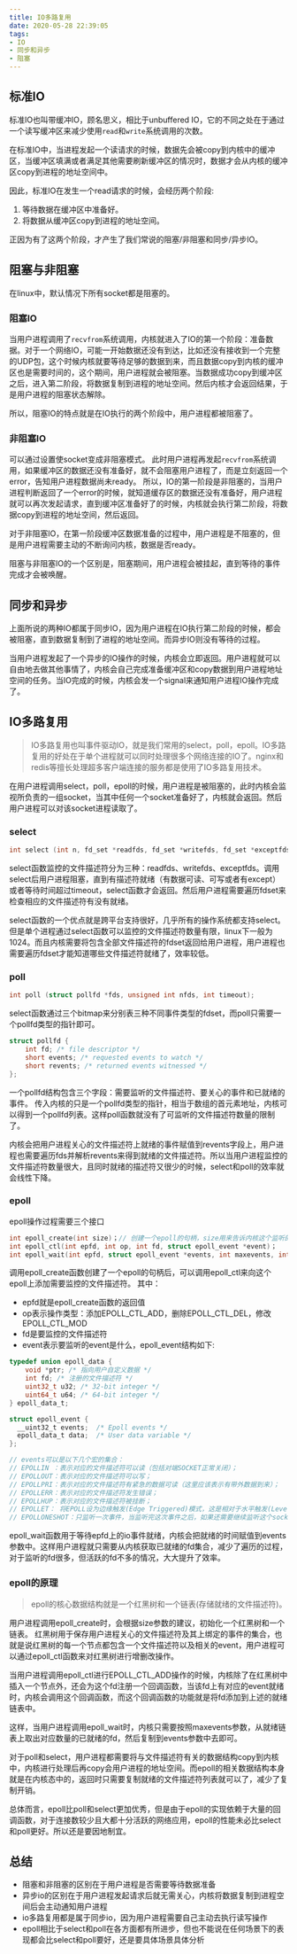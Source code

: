 ```yaml
---
title: IO多路复用
date: 2020-05-28 22:39:05
tags:
- IO
- 同步和异步
- 阻塞
---
```


## 标准IO

标准IO也叫带缓冲IO，顾名思义，相比于unbuffered IO，它的不同之处在于通过一个读写缓冲区来减少使用`read`和`write`系统调用的次数。

在标准IO中，当进程发起一个读请求的时候，数据先会被copy到内核中的缓冲区，当缓冲区填满或者满足其他需要刷新缓冲区的情况时，数据才会从内核的缓冲区copy到进程的地址空间中。

<!--more-->

因此，标准IO在发生一个read请求的时候，会经历两个阶段:
1. 等待数据在缓冲区中准备好。
2. 将数据从缓冲区copy到进程的地址空间。

正因为有了这两个阶段，才产生了我们常说的阻塞/非阻塞和同步/异步IO。

## 阻塞与非阻塞

在linux中，默认情况下所有socket都是阻塞的。

### 阻塞IO
当用户进程调用了`recvfrom`系统调用，内核就进入了IO的第一个阶段：准备数据。对于一个网络IO，可能一开始数据还没有到达，比如还没有接收到一个完整的UDP包，这个时候内核就要等待足够的数据到来，而且数据copy到内核的缓冲区也是需要时间的，这个期间，用户进程就会被阻塞。当数据成功copy到缓冲区之后，进入第二阶段，将数据复制到进程的地址空间。然后内核才会返回结果，于是用户进程的阻塞状态解除。

所以，阻塞IO的特点就是在IO执行的两个阶段中，用户进程都被阻塞了。

### 非阻塞IO
可以通过设置使socket变成非阻塞模式。
此时用户进程再发起`recvfrom`系统调用，如果缓冲区的数据还没有准备好，就不会阻塞用户进程了，而是立刻返回一个error，告知用户进程数据尚未ready。
所以，IO的第一阶段是非阻塞的，当用户进程判断返回了一个error的时候，就知道缓存区的数据还没有准备好，用户进程就可以再次发起请求，直到缓冲区准备好了的时候，内核就会执行第二阶段，将数据copy到进程的地址空间，然后返回。

对于非阻塞IO，在第一阶段缓冲区数据准备的过程中，用户进程是不阻塞的，但是用户进程需要主动的不断询问内核，数据是否ready。

阻塞与非阻塞IO的一个区别是，阻塞期间，用户进程会被挂起，直到等待的事件完成才会被唤醒。

## 同步和异步
上面所说的两种IO都属于同步IO，因为用户进程在IO执行第二阶段的时候，都会被阻塞，直到数据复制到了进程的地址空间。而异步IO则没有等待的过程。

当用户进程发起了一个异步的IO操作的时候，内核会立即返回。用户进程就可以自由地去做其他事情了，内核会自己完成准备缓冲区和copy数据到用户进程地址空间的任务。当IO完成的时候，内核会发一个signal来通知用户进程IO操作完成了。

## IO多路复用
> IO多路复用也叫事件驱动IO，就是我们常用的select，poll，epoll。IO多路复用的好处在于单个进程就可以同时处理很多个网络连接的IO了。nginx和redis等擅长处理超多客户端连接的服务都是使用了IO多路复用技术。

在用户进程调用select，poll，epoll的时候，用户进程是被阻塞的，此时内核会监视所负责的一组socket，当其中任何一个socket准备好了，内核就会返回。然后用户进程可以对该socket进程读取了。

### select
```c
int select (int n, fd_set *readfds, fd_set *writefds, fd_set *exceptfds, struct timeval *timeout);
```
select函数监控的文件描述符分为三种：readfds、writefds、exceptfds。调用select后用户进程阻塞，直到有描述符就绪（有数据可读、可写或者有except）或者等待时间超过timeout，select函数才会返回。然后用户进程需要遍历fdset来检查相应的文件描述符有没有就绪。

select函数的一个优点就是跨平台支持很好，几乎所有的操作系统都支持select。但是单个进程通过select函数可以监控的文件描述符数量有限，linux下一般为1024。而且内核需要将包含全部文件描述符的fdset返回给用户进程，用户进程也需要遍历fdset才能知道哪些文件描述符就绪了，效率较低。

### poll
```c
int poll (struct pollfd *fds, unsigned int nfds, int timeout);
```
select函数通过三个bitmap来分别表三种不同事件类型的fdset，而poll只需要一个pollfd类型的指针即可。

```c
struct pollfd {
    int fd; /* file descriptor */
    short events; /* requested events to watch */
    short revents; /* returned events witnessed */
};
```
一个pollfd结构包含三个字段：需要监听的文件描述符、要关心的事件和已就绪的事件。
传入内核的只是一个pollfd类型的指针，相当于数组的首元素地址，内核可以得到一个pollfd列表。这样poll函数就没有了可监听的文件描述符数量的限制了。

内核会把用户进程关心的文件描述符上就绪的事件赋值到revents字段上，用户进程也需要遍历fds并解析revents来得到就绪的文件描述符。所以当用户进程监控的文件描述符数量很大，且同时就绪的描述符又很少的时候，select和poll的效率就会线性下降。

### epoll
epoll操作过程需要三个接口
```c
int epoll_create(int size)；// 创建一个epoll的句柄，size用来告诉内核这个监听的数目一共有多大，不是限制，只是给内核初始化内部数据结构的建议
int epoll_ctl(int epfd, int op, int fd, struct epoll_event *event)；
int epoll_wait(int epfd, struct epoll_event *events, int maxevents, int timeout);
```

调用epoll_create函数创建了一个epoll的句柄后，可以调用epoll_ctl来向这个epoll上添加需要监控的文件描述符。
其中：
- epfd就是epoll_create函数的返回值
- op表示操作类型：添加EPOLL_CTL_ADD，删除EPOLL_CTL_DEL，修改EPOLL_CTL_MOD
- fd是要监控的文件描述符
- event表示要监听的event是什么，epoll_event结构如下:
```c
typedef union epoll_data {
    void *ptr; /* 指向用户自定义数据 */
    int fd; /* 注册的文件描述符 */
    uint32_t u32; /* 32-bit integer */
    uint64_t u64; /* 64-bit integer */
} epoll_data_t;

struct epoll_event {
  __uint32_t events;  /* Epoll events */
  epoll_data_t data;  /* User data variable */
};

// events可以是以下几个宏的集合：
// EPOLLIN ：表示对应的文件描述符可以读（包括对端SOCKET正常关闭）；
// EPOLLOUT：表示对应的文件描述符可以写；
// EPOLLPRI：表示对应的文件描述符有紧急的数据可读（这里应该表示有带外数据到来）；
// EPOLLERR：表示对应的文件描述符发生错误；
// EPOLLHUP：表示对应的文件描述符被挂断；
// EPOLLET： 将EPOLL设为边缘触发(Edge Triggered)模式，这是相对于水平触发(Level Triggered)来说的。
// EPOLLONESHOT：只监听一次事件，当监听完这次事件之后，如果还需要继续监听这个socket的话，需要再次把这个socket加入到EPOLL队列里
```
epoll_wait函数用于等待epfd上的io事件就绪，内核会把就绪的时间赋值到events参数中。这样用户进程就只需要从内核获取已就绪的fd集合，减少了遍历的过程，对于监听的fd很多，但活跃的fd不多的情况，大大提升了效率。

### epoll的原理 
> epoll的核心数据结构就是一个红黑树和一个链表(存储就绪的文件描述符)。

用户进程调用epoll_create时，会根据size参数的建议，初始化一个红黑树和一个链表。
红黑树用于保存用户进程关心的文件描述符及其上绑定的事件的集合，也就是说红黑树的每一个节点都包含一个文件描述符以及相关的event，用户进程可以通过epoll_ctl函数来对红黑树进行增删改操作。

当用户进程调用epoll_ctl进行EPOLL_CTL_ADD操作的时候，内核除了在红黑树中插入一个节点外，还会为这个fd注册一个回调函数，当该fd上有对应的event就绪时，内核会调用这个回调函数，而这个回调函数的功能就是将fd添加到上述的就绪链表中。

这样，当用户进程调用epoll_wait时，内核只需要按照maxevents参数，从就绪链表上取出对应数量的已就绪的fd，然后复制到events参数中去即可。

对于poll和select，用户进程都需要将与文件描述符有关的数据结构copy到内核中，内核进行处理后再copy会用户进程的地址空间。而epoll的相关数据结构本身就是在内核态中的，返回时只需要复制就绪的文件描述符列表就可以了，减少了复制开销。

总体而言，epoll比poll和select更加优秀，但是由于epoll的实现依赖于大量的回调函数，对于连接数较少且大都十分活跃的网络应用，epoll的性能未必比select和poll更好。所以还是要因地制宜。

## 总结
- 阻塞和非阻塞的区别在于用户进程是否需要等待数据准备
- 异步io的区别在于用户进程发起请求后就无需关心，内核将数据复制到进程空间后会主动通知用户进程
- io多路复用都是属于同步io，因为用户进程需要自己主动去执行读写操作
- epoll相比于select和poll在各方面都有所进步，但也不能说在任何场景下的表现都会比select和poll要好，还是要具体场景具体分析